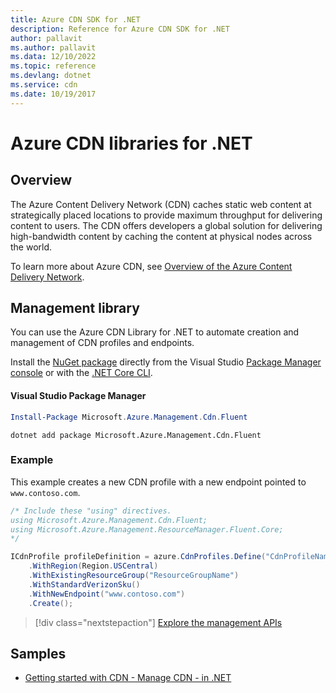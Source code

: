 ```yaml
---
title: Azure CDN SDK for .NET
description: Reference for Azure CDN SDK for .NET
author: pallavit
ms.author: pallavit
ms.data: 12/10/2022
ms.topic: reference
ms.devlang: dotnet
ms.service: cdn
ms.date: 10/19/2017
---
```

# Azure CDN libraries for .NET

## Overview

The Azure Content Delivery Network (CDN) caches static web content at strategically placed locations to provide maximum throughput for delivering content to users. The CDN offers developers a global solution for delivering high-bandwidth content by caching the content at physical nodes across the world.

To learn more about Azure CDN, see [Overview of the Azure Content Delivery Network](https://docs.microsoft.com/azure/cdn/cdn-overview).


## Management library

You can use the Azure CDN Library for .NET to automate creation and management of CDN profiles and endpoints. 

Install the [NuGet package](https://www.nuget.org/packages/Microsoft.Azure.Management.Cdn.Fluent) directly from the Visual Studio [Package Manager console][PackageManager] or with the [.NET Core CLI][DotNetCLI].

#### Visual Studio Package Manager

```powershell
Install-Package Microsoft.Azure.Management.Cdn.Fluent
```

```dotnetcli
dotnet add package Microsoft.Azure.Management.Cdn.Fluent
```

### Example

This example creates a new CDN profile with a new endpoint pointed to `www.contoso.com`.

```csharp
/* Include these "using" directives.
using Microsoft.Azure.Management.Cdn.Fluent;
using Microsoft.Azure.Management.ResourceManager.Fluent.Core;
*/

ICdnProfile profileDefinition = azure.CdnProfiles.Define("CdnProfileName")
    .WithRegion(Region.USCentral)
    .WithExistingResourceGroup("ResourceGroupName")
    .WithStandardVerizonSku()
    .WithNewEndpoint("www.contoso.com")
    .Create();

```

> [!div class="nextstepaction"]
> [Explore the management APIs](/dotnet/api/overview/azure/cdn/management)


## Samples

* [Getting started with CDN - Manage CDN - in .NET](https://github.com/Azure-Samples/cdn-dotnet-manage-cdn)

[PackageManager]: https://docs.microsoft.com/nuget/tools/package-manager-console
[DotNetCLI]: https://docs.microsoft.com/dotnet/core/tools/dotnet-add-package